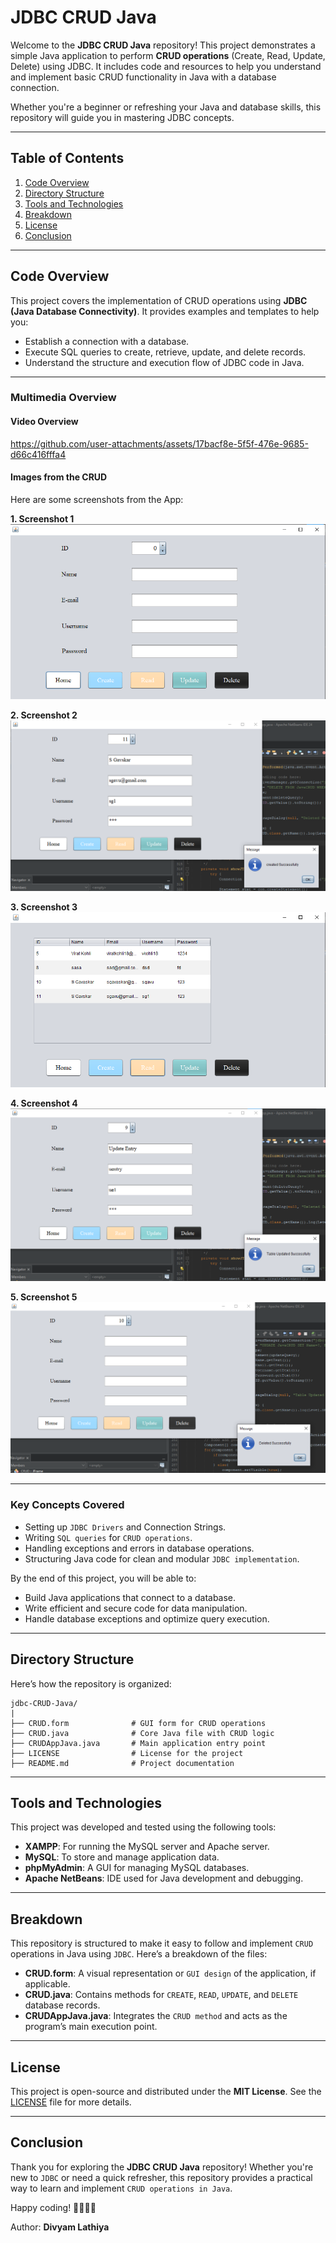 # JDBC CRUD Java  

Welcome to the **JDBC CRUD Java** repository! This project demonstrates a simple Java application to perform **CRUD operations** (Create, Read, Update, Delete) using JDBC. It includes code and resources to help you understand and implement basic CRUD functionality in Java with a database connection.  

Whether you're a beginner or refreshing your Java and database skills, this repository will guide you in mastering JDBC concepts.

---

## Table of Contents  

1. [Code Overview](#code-overview)  
2. [Directory Structure](#directory-structure)
3. [Tools and Technologies](#Tools-and-Technologies)
4. [Breakdown](#breakdown)  
5. [License](#license)  
6. [Conclusion](#conclusion)  

---

## Code Overview  

This project covers the implementation of CRUD operations using **JDBC (Java Database Connectivity)**. It provides examples and templates to help you:  

- Establish a connection with a database.  
- Execute SQL queries to create, retrieve, update, and delete records.  
- Understand the structure and execution flow of JDBC code in Java.  

---

### Multimedia Overview  

#### Video Overview  
https://github.com/user-attachments/assets/17bacf8e-5f5f-476e-9685-d66c416fffa4



#### Images from the CRUD  
Here are some screenshots from the App:

**1. Screenshot 1**  
![Screenshot 1](assets/1.png)

**2. Screenshot 2**  
![Screenshot 2](assets/2.png)

**3. Screenshot 3**  
![Screenshot 3](assets/3.png)

**4. Screenshot 4**  
![Screenshot 4](assets/4.png)

**5. Screenshot 5**  
![Screenshot 4](assets/5.png)

---

### Key Concepts Covered  

- Setting up `JDBC Drivers` and Connection Strings.  
- Writing `SQL queries` for `CRUD operations`.  
- Handling exceptions and errors in database operations.  
- Structuring Java code for clean and modular `JDBC implementation`.  

By the end of this project, you will be able to:  

- Build Java applications that connect to a database.  
- Write efficient and secure code for data manipulation.  
- Handle database exceptions and optimize query execution.  

---

## Directory Structure  

Here’s how the repository is organized:  

```plaintext
jdbc-CRUD-Java/
|
├── CRUD.form              # GUI form for CRUD operations
├── CRUD.java              # Core Java file with CRUD logic
├── CRUDAppJava.java       # Main application entry point
├── LICENSE                # License for the project
├── README.md              # Project documentation
```

---

## Tools and Technologies  

This project was developed and tested using the following tools:  

- **XAMPP**: For running the MySQL server and Apache server.  
- **MySQL**: To store and manage application data.  
- **phpMyAdmin**: A GUI for managing MySQL databases.  
- **Apache NetBeans**: IDE used for Java development and debugging.  

---

## Breakdown  

This repository is structured to make it easy to follow and implement `CRUD` operations in Java using `JDBC`. Here’s a breakdown of the files:  

- **CRUD.form**: A visual representation or `GUI design` of the application, if applicable.  
- **CRUD.java**: Contains methods for `CREATE`, `READ`, `UPDATE`, and `DELETE` database records.  
- **CRUDAppJava.java**: Integrates the `CRUD method` and acts as the program’s main execution point.  

---

## License  

This project is open-source and distributed under the **MIT License**. See the [LICENSE](LICENSE) file for more details.  

---

## Conclusion  

Thank you for exploring the **JDBC CRUD Java** repository! Whether you're new to `JDBC` or need a quick refresher, this repository provides a practical way to learn and implement `CRUD operations in Java`.  

Happy coding! 👨‍💻👩‍💻  

Author: **Divyam Lathiya**  
